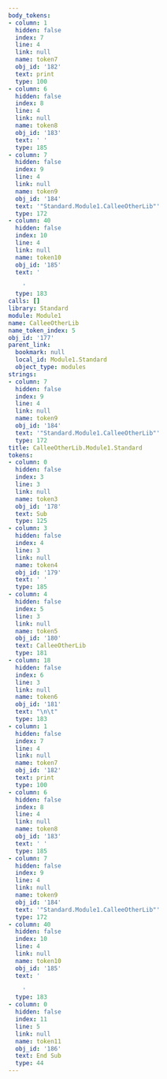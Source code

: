 ```yaml
---
body_tokens:
- column: 1
  hidden: false
  index: 7
  line: 4
  link: null
  name: token7
  obj_id: '182'
  text: print
  type: 100
- column: 6
  hidden: false
  index: 8
  line: 4
  link: null
  name: token8
  obj_id: '183'
  text: ' '
  type: 185
- column: 7
  hidden: false
  index: 9
  line: 4
  link: null
  name: token9
  obj_id: '184'
  text: '"Standard.Module1.CalleeOtherLib"'
  type: 172
- column: 40
  hidden: false
  index: 10
  line: 4
  link: null
  name: token10
  obj_id: '185'
  text: '

    '
  type: 183
calls: []
library: Standard
module: Module1
name: CalleeOtherLib
name_token_index: 5
obj_id: '177'
parent_link:
  bookmark: null
  local_id: Module1.Standard
  object_type: modules
strings:
- column: 7
  hidden: false
  index: 9
  line: 4
  link: null
  name: token9
  obj_id: '184'
  text: '"Standard.Module1.CalleeOtherLib"'
  type: 172
title: CalleeOtherLib.Module1.Standard
tokens:
- column: 0
  hidden: false
  index: 3
  line: 3
  link: null
  name: token3
  obj_id: '178'
  text: Sub
  type: 125
- column: 3
  hidden: false
  index: 4
  line: 3
  link: null
  name: token4
  obj_id: '179'
  text: ' '
  type: 185
- column: 4
  hidden: false
  index: 5
  line: 3
  link: null
  name: token5
  obj_id: '180'
  text: CalleeOtherLib
  type: 181
- column: 18
  hidden: false
  index: 6
  line: 3
  link: null
  name: token6
  obj_id: '181'
  text: "\n\t"
  type: 183
- column: 1
  hidden: false
  index: 7
  line: 4
  link: null
  name: token7
  obj_id: '182'
  text: print
  type: 100
- column: 6
  hidden: false
  index: 8
  line: 4
  link: null
  name: token8
  obj_id: '183'
  text: ' '
  type: 185
- column: 7
  hidden: false
  index: 9
  line: 4
  link: null
  name: token9
  obj_id: '184'
  text: '"Standard.Module1.CalleeOtherLib"'
  type: 172
- column: 40
  hidden: false
  index: 10
  line: 4
  link: null
  name: token10
  obj_id: '185'
  text: '

    '
  type: 183
- column: 0
  hidden: false
  index: 11
  line: 5
  link: null
  name: token11
  obj_id: '186'
  text: End Sub
  type: 44
---
```

